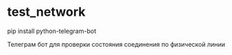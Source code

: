 # test_network


pip install python-telegram-bot

Телеграм бот для проверки состояния соединения по физической линии
